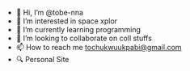 - 👋 Hi, I’m @tobe-nna
- 👀 I’m interested in space xplor
- 🌱 I’m currently learning programming 
- 💞️ I’m looking to collaborate on coll stuffs
- 📫 How to reach me tochukwuukpabi@gmail.com 
- 🔍 Personal Site

<!---
tobe-nna/tobe-nna is a ✨ special ✨ repository because its `README.md` (this file) appears on your GitHub profile.
You can click the Preview link to take a look at your changes.
--->
